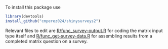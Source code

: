 To install this package use
```r
library(devtools)
install_github("cmperez024/shinysurveys2")
``` 
Relevant files to edit are [R/func_survey-output.R](https://github.com/cmperez024/shinysurveys2/blob/main/R/func_survey-output.R) for coding the matrix input type itself and [R/func_get-survey-data.R](https://github.com/cmperez024/shinysurveys2/blob/main/R/func_get-survey-data.R) for assembling results from a completed matrix question on a survey.
